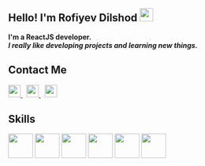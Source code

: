 ### <h2>Hello! I'm Rofiyev Dilshod <img src="https://media.giphy.com/media/hvRJCLFzcasrR4ia7z/giphy.gif" width="27px" /></h2>
<b>I'm a ReactJS developer.</b> <br />
<i><b>I really like developing projects and learning new things.</b></i><br/>

<h2>Contact Me</h2>
<a href="https://t.me/rof1yev" target="_blank">
  <img src="https://www.freepnglogos.com/uploads/telegram-png/telegram-software-wikipedia-2.png" width="25px" />
</a>
&nbsp;
<a href="https://www.facebook.com/?ref=tn_tnmn" target="_blank">
  <img src="https://www.freepnglogos.com/uploads/facebook-logo-13.png" width="25px" />
</a>
&nbsp;
<a href="https://www.instagram.com/rof1yev.js/" target="_blank">
  <img src="https://www.freepnglogos.com/uploads/logo-ig-png/logo-ig-instagram-new-logo-vector-download-13.png" width="25px" />
</a>

### <h2>Skills</h2>
<img src="https://www.w3.org/html/logo/downloads/HTML5_1Color_Black.png" width="50" />
<img src="https://www.w3.org/html/logo/downloads/HTML5_1Color_Black.png" width="50" />
<img src="https://www.w3.org/html/logo/downloads/HTML5_1Color_Black.png" width="50" />
<img src="https://www.w3.org/html/logo/downloads/HTML5_1Color_Black.png" width="50" />
<img src="https://www.w3.org/html/logo/downloads/HTML5_1Color_Black.png" width="50" />
<img src="https://www.w3.org/html/logo/downloads/HTML5_1Color_Black.png" width="50" />

